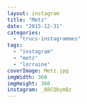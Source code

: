```yaml
---
layout: instagram
title: "Metz"
date: "2015-12-31"
categories: 
  - "trucs-instagrammes"
tags: 
  - "instagram"
  - "metz"
  - "lorraine"
coverImage: Metz.jpg
imgWidth: 360
imgHeight: 360
instagram: _88CQbymQz
---
```

